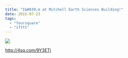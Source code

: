 ```yaml
---
title: "I&#039;m at Mitchell Earth Sciences Building!"
date: 2015-07-23
tags: 
  - "foursquare"
  - "ifttt"
---
```


![](images/1mvGfyp)  
  
http://4sq.com/9Y3ETj
